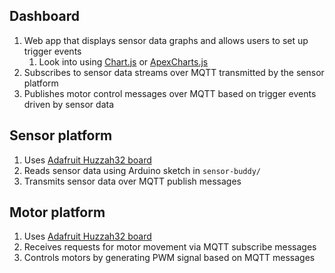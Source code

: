 
## Dashboard

1. Web app that displays sensor data graphs and allows users to set up trigger events
   1. Look into using [Chart.js](https://www.chartjs.org) or [ApexCharts.js](https://apexcharts.com/)
2. Subscribes to sensor data streams over MQTT transmitted by the sensor platform
3. Publishes motor control messages over MQTT based on trigger events driven by sensor data

## Sensor platform

1. Uses [Adafruit Huzzah32 board](https://learn.adafruit.com/adafruit-huzzah32-esp32-feather)
2. Reads sensor data using Arduino sketch in `sensor-buddy/`
3. Transmits sensor data over MQTT publish messages

## Motor platform

1. Uses [Adafruit Huzzah32 board](https://learn.adafruit.com/adafruit-huzzah32-esp32-feather)
2. Receives requests for motor movement via MQTT subscribe messages
3. Controls motors by generating PWM signal based on MQTT messages